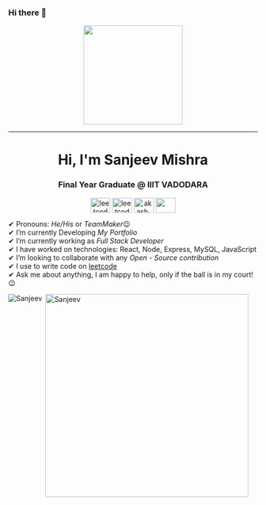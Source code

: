 ### Hi there 👋

<!--
**sanjeevmishra391/sanjeevmishra391** is a ✨ _special_ ✨ repository because its `README.md` (this file) appears on your GitHub profile.

Here are some ideas to get you started:

- 🔭 I’m currently working on ...
- 🌱 I’m currently learning ...
- 👯 I’m looking to collaborate on ...
- 🤔 I’m looking for help with ...
- 💬 Ask me about ...
- 📫 How to reach me: ...
- 😄 Pronouns: ...
- ⚡ Fun fact: ...
-->
<p align="center">
  <img src="https://github.com/thompsonemerson/thompsonemerson/raw/master/cover-thompson.png" height="200"/>
</p>
<hr>
<h1 align="center">Hi, I'm Sanjeev Mishra</h1>
<h3 align="center"> Final Year Graduate @ IIIT VADODARA</h3>
<p align="center">
<a href="https://www.linkedin.com/in/sanjeevmishra391/" target="blank"><img align="center" src="https://cdn.jsdelivr.net/npm/simple-icons@3.0.1/icons/linkedin.svg" alt="leetcode" height="30" width="40" /></a>
<a href="https://leetcode.com/sanjeevmishra391/" target="blank"><img align="center" src="https://cdn.jsdelivr.net/npm/simple-icons@3.0.1/icons/leetcode.svg" alt="leetcode" height="30" width="40" /></a>
<a href="https://auth.geeksforgeeks.org/user/sanjeevmishra391/profile" target="blank"><img align="center" src="https://cdn.jsdelivr.net/npm/simple-icons@3.0.1/icons/geeksforgeeks.svg" alt="akash_chowrasia" height="30" width="40" /></a>
 <a href = "mailto: sanjeevmishra391@gmail.com"><img align="center" src="https://simpleicons.org/icons/gmail.svg" height="30" width="40" /></a>
</p>
</p>

✔ Pronouns: *He/His* or *TeamMaker*😉 <br>
✔ I’m currently Developing *My Portfolio* <br>
✔ I’m currently working as *Full Stack Developer*<br>
✔ I have worked on technologies: React, Node, Express, MySQL, JavaScript<br>
✔ I’m looking to collaborate with any *Open - Source contribution*<br>
✔ I use to write code on [leetcode](https://leetcode.com/sanjeevmishra391/) <br>
✔ Ask me about anything, I am happy to help, only if the ball is in my court!😉<br>

<p><img align="left" src="https://github-readme-stats.vercel.app/api/top-langs?username=SANJEEVMISHRA391&amp;show_icons=true&amp;locale=en&amp;layout=compact" alt="Sanjeev"></p>

<p>&nbsp;<img align="center" src="https://github-readme-stats.vercel.app/api?username=SANJEEVMISHRA391&count_private=true;show_icons=true" alt="Sanjeev" width="410" /></p>
